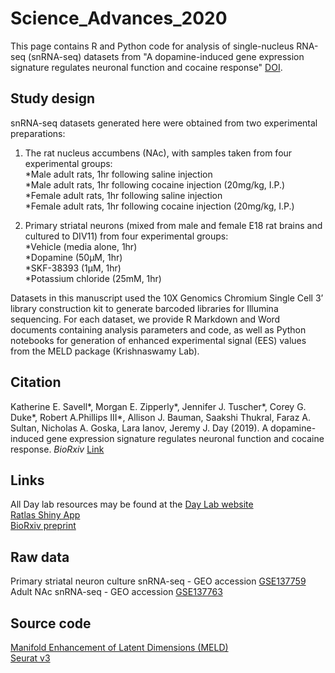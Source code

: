 # **Science_Advances_2020**


This page contains R and Python code for analysis of single-nucleus RNA-seq (snRNA-seq) datasets from "A dopamine-induced gene expression signature regulates neuronal function and cocaine response" [DOI](https://doi.org/10.1101/781872). 


## **Study design**

snRNA-seq datasets generated here were obtained from two experimental preparations:

1. The rat nucleus accumbens (NAc), with samples taken from four experimental groups:  
	*Male adult rats, 1hr following saline injection  
	*Male adult rats, 1hr following cocaine injection (20mg/kg, I.P.)  
	*Female adult rats, 1hr following saline injection  
	*Female adult rats, 1hr following cocaine injection (20mg/kg, I.P.)  

2. Primary striatal neurons (mixed from male and female E18 rat brains and cultured to DIV11) from four experimental groups:  
	*Vehicle (media alone, 1hr)  
	*Dopamine (50µM, 1hr)  
	*SKF-38393 (1µM, 1hr)  
	*Potassium chloride (25mM, 1hr)  

Datasets in this manuscript used the 10X Genomics Chromium Single Cell 3’ library construction kit to generate barcoded libraries for Illumina sequencing. For each dataset, we provide R Markdown and Word documents containing analysis parameters and code, as well as Python notebooks for generation of enhanced experimental signal (EES) values from the MELD package (Krishnaswamy Lab).  


## **Citation**

Katherine E. Savell*, Morgan E. Zipperly*, Jennifer J. Tuscher*, Corey G. Duke*, Robert A.Phillips III*, Allison J. Bauman, Saakshi Thukral, Faraz A. Sultan, Nicholas A. Goska, Lara Ianov, Jeremy J. Day (2019). A dopamine-induced gene expression signature regulates neuronal function and cocaine response. *BioRxiv* [Link](https://www.biorxiv.org/content/10.1101/781872v1)


## **Links**

All Day lab resources may be found at the [Day Lab website](http://day-lab.org/resources)  
[Ratlas Shiny App](https://day-lab.shinyapps.io/ratlas/)  
[BioRxiv preprint](https://www.biorxiv.org/content/10.1101/781872v1)  


## **Raw data**

Primary striatal neuron culture snRNA-seq - GEO accession [GSE137759](https://www.ncbi.nlm.nih.gov/geo/query/acc.cgi?acc=GSE137759)  
Adult NAc snRNA-seq - GEO accession [GSE137763](https://www.ncbi.nlm.nih.gov/geo/query/acc.cgi?acc=GSE137763)  


## **Source code**

[Manifold Enhancement of Latent Dimensions (MELD)](https://github.com/KrishnaswamyLab/MELD)  
[Seurat v3](https://github.com/satijalab/seurat)  